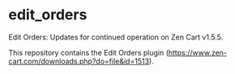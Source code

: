 # edit_orders
Edit Orders: Updates for continued operation on Zen Cart v1.5.5.

This repository contains the Edit Orders plugin (https://www.zen-cart.com/downloads.php?do=file&id=1513).
